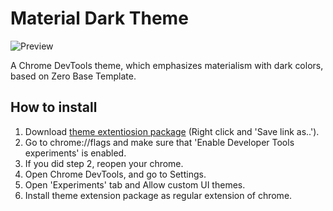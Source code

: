 # Material Dark Theme
![Preview](https://github.com/nitayneeman/material-dark-devtools/blob/master/previews/first_preview.png)

A Chrome DevTools theme, which emphasizes materialism with dark colors, based on Zero Base Template.

## How to install
  1. Download <a href="https://github.com/nitayneeman/material-dark-devtools/blob/master/dist/theme-extension.crx">theme extentiosion package</a> (Right click and 'Save link as..').
  2. Go to chrome://flags and make sure that 'Enable Developer Tools experiments' is enabled.
  3. If you did step 2, reopen your chrome.
  3. Open Chrome DevTools, and go to Settings.
  4. Open 'Experiments' tab and Allow custom UI themes.
  5. Install theme extension package as regular extension of chrome.
